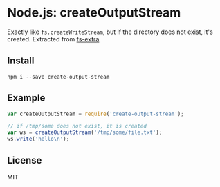 # Node.js: createOutputStream

Exactly like `fs.createWriteStream`, but if the directory does not exist, it's created. Extracted from [fs-extra](https://www.npmjs.com/package/fs-extra)

## Install

    npm i --save create-output-stream

## Example

```js
var createOutputStream = require('create-output-stream');

// if /tmp/some does not exist, it is created
var ws = createOutputStream('/tmp/some/file.txt');
ws.write('hello\n');
```

## License

MIT
